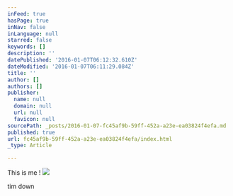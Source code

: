 ```yaml
---
inFeed: true
hasPage: true
inNav: false
inLanguage: null
starred: false
keywords: []
description: ''
datePublished: '2016-01-07T06:12:32.610Z'
dateModified: '2016-01-07T06:11:29.084Z'
title: ''
author: []
authors: []
publisher:
  name: null
  domain: null
  url: null
  favicon: null
sourcePath: _posts/2016-01-07-fc45af9b-59ff-452a-a23e-ea03824f4efa.md
published: true
url: fc45af9b-59ff-452a-a23e-ea03824f4efa/index.html
_type: Article

---
```

This is me !
![](https://the-grid-user-content.s3-us-west-2.amazonaws.com/5eec0b74-9f49-49e0-8ed4-c49eea18e771.png)

tim down